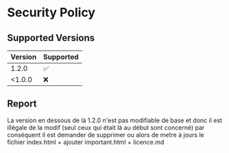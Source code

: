 # Security Policy

## Supported Versions


| Version | Supported          |
| ------- | ------------------ |
| 1.2.0   | :white_check_mark: |
| <1.0.0   | :x: |

## Report</br>
La version en dessous de là 1.2.0 n'est pas modifiable de base et donc il est illégale de la modif (seul ceux qui était là au début sont concerné) par conséquent il est demander de supprimer ou alors de metre à jours le fichier index.html + ajouter important.html + licence.md 
